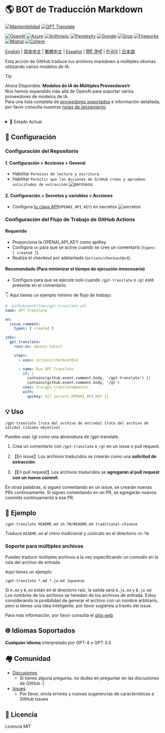 # 🌎 BOT de Traducción Markdown
[![Mantenibilidad](https://api.codeclimate.com/v1/badges/a13ea4f37913ba6ba570/mantenibilidad)](https://codeclimate.com/github/3ru/gpt-translate/mantenibilidad)
[![GPT Translate](https://github.com/3ru/gpt-translate/actions/workflows/gpt-translate.yml/badge.svg)](https://github.com/3ru/gpt-translate/actions/workflows/gpt-translate.yml)

[![OpenAI](https://img.shields.io/badge/-OpenAI-white?style=flat-square&logo=openai&logoColor=black)](https://openai.com/)
[![Azure](https://img.shields.io/badge/-Microsoft%20Azure-white?style=flat-square&logo=microsoftazure&color=0078D4)](https://azure.microsoft.com/en-us/products/ai-services/openai-service)
[![Anthropic](https://img.shields.io/badge/-Anthropic-black?style=flat-square&logo=anthropic&logoColor=black&color=d4a27f)](https://www.anthropic.com/)
[![Perplexity](https://img.shields.io/badge/-Perplexity-black?style=flat-square&logo=perplexity&color=black)](https://docs.perplexity.ai/)
[![Google](https://img.shields.io/badge/-Google%20gemini-white?style=flat-square&logo=googlegemini&color=white)](https://ai.google/discover/generativeai/)
[![Groq](https://img.shields.io/badge/-Groq-black?style=flat-square&logoColor=black&color=F55036)](https://groq.com/)
[![Fireworks](https://img.shields.io/badge/-Fireworks%20AI-black?style=flat-square&color=631fee)](https://fireworks.ai/)
[![Mistral](https://img.shields.io/badge/-Mistral%20AI-black?style=flat-square&color=ff7000)](https://mistral.ai/)
[![Cohere](https://img.shields.io/badge/-Cohere-black?style=flat-square&color=39594c)](https://cohere.com/)


[English](/README.md) |
[简体中文](/README/README.zh-CN.md) |
[繁體中文](/README/README.zh-TW.md) |
[Español](/README/README.es.md) |
[हिंदी, हिन्दी](/README/README.hi.md) |
[한국어](/README/README.ko.md) |
[日本語](/README/README.ja.md)

Esta acción de GitHub traduce tus archivos markdown a múltiples idiomas utilizando varios modelos de IA.

> [!TIP]
> Ahora Disponible: **Modelos de IA de Múltiples Proveedores✨**  \
> Nos hemos expandido más allá de OpenAI para soportar varios proveedores de modelos de IA.  \
> Para una lista completa de [proveedores soportados](https://g-t.vercel.app/docs/references/supported-model-provider) e información detallada, por favor consulta nuestras [notas de lanzamiento](https://github.com/3ru/gpt-translate/releases/tag/v1.2.0-beta).

<br/>

<details><summary>🧐 Estado Actual</summary>
<p>

- La acción soporta traducir **archivos markdown(`.md`), markdown-jsx(`.mdx`), json(`.json`) únicamente**.

- El comando puede ser ejecutado exclusivamente por individuos con **permisos de escritura en el repositorio**.

Estas limitaciones previenen el abuso de la API por parte de terceros no confiables.

</p>
</details> 

## 🔧 Configuración

### Configuración del Repositorio

#### 1. Configuración > Acciones > General

- Habilitar `Permisos de lectura y escritura`
- Habilitar `Permitir que las Acciones de GitHub creen y aprueben solicitudes de extracción`
  ![permisos](https://user-images.githubusercontent.com/69892552/228692074-d8d009a8-9272-4023-97b1-3cbc637d5d84.jpg)

#### 2. Configuración > Secretos y variables > Acciones

- Configura [tu clave API](https://platform.openai.com/account/api-keys)(`OPENAI_API_KEY`) en secretos
  ![secretos](https://user-images.githubusercontent.com/69892552/228692421-22d7db33-4e32-4f28-b166-45b4d3ce2b11.jpg)


### Configuración del Flujo de Trabajo de GitHub Actions

#### Requerido
- Proporciona la OPENAI_API_KEY como apiKey.
- Configura `on` para que se active cuando se cree un comentario (`types: [ created ]`).
- Realiza el checkout por adelantado (`actions/checkout@v3`).

#### Recomendado (Para minimizar el tiempo de ejecución innecesario)
- Configura para que se ejecute solo cuando `/gpt-translate` o `/gt` esté presente en el comentario.


👇 Aquí tienes un ejemplo mínimo de flujo de trabajo:
```yaml
# .github/workflows/gpt-translate.yml
name: GPT Translate

on:
  issue_comment:
    types: [ created ]

jobs:
  gpt_translate:
    runs-on: ubuntu-latest

    steps:
      - uses: actions/checkout@v4

      - name: Run GPT Translate
        if: |
          contains(github.event.comment.body, '/gpt-translate') || 
          contains(github.event.comment.body, '/gt')
        uses: 3ru/gpt-translate@master
        with:
          apikey: ${{ secrets.OPENAI_API_KEY }}
```


## 💡 Uso

```
/gpt-translate [ruta del archivo de entrada] [ruta del archivo de salida] [idioma objetivo] 
```
Puedes usar /gt como una abreviatura de /gpt-translate.

1. Crea un comentario con `/gpt-translate` o `/gt` en un issue o pull request.

2. 【En issue】Los archivos traducidos se crearán como una **solicitud de extracción**.

2. 【En pull request】Los archivos traducidos se **agregarán al pull request con un nuevo commit**.

En otras palabras, si sigues comentando en un issue, se crearán nuevas PRs continuamente.
Si sigues comentando en un PR, se agregarán nuevos commits continuamente a ese PR.

## 📝 Ejemplo
```
/gpt-translate README.md zh-TW/README.md traditional-chinese
```
Traduce `README.md` al chino tradicional y colócalo en el directorio `zh-TW`.

### Soporte para múltiples archivos

Puedes traducir múltiples archivos a la vez especificando un comodín en la ruta del archivo de entrada.

Aquí tienes un ejemplo
```
/gpt-translate *.md *.ja.md Japanese
```
Si `A.md` y `B.md` están en el directorio raíz, la salida será `A.ja.md` y `B.ja.md`. Los nombres de los archivos se heredan de los archivos de entrada.
Estoy considerando la posibilidad de generar el archivo con un nombre arbitrario, pero si tienes una idea inteligente, por favor sugiérela a través del issue.

Para más información, por favor consulta el [sitio web](https://g-t.vercel.app/docs/references/path-builder)

## 🌐 Idiomas Soportados
**Cualquier idioma** interpretado por GPT-4 o GPT-3.5

## 🏘️ Comunidad
- [Discusiones](https://github.com/3ru/gpt-translate/discussions)
  - Si tienes alguna pregunta, no dudes en preguntar en las discusiones de GitHub :)
- [Issues](https://github.com/3ru/gpt-translate/issues)
  - Por favor, envía errores y nuevas sugerencias de características a GitHub Issues

## 📃 Licencia
Licencia MIT